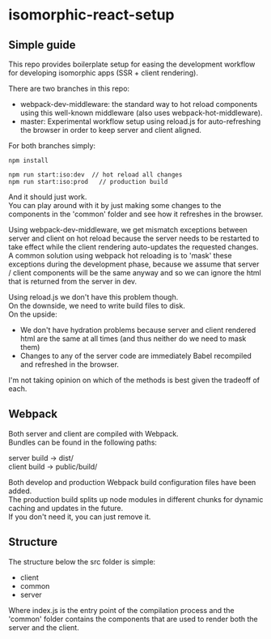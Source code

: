 # isomorphic-react-setup


Simple guide
------------ 
This repo provides boilerplate setup for easing the development workflow for developing isomorphic apps (SSR + client rendering). 

There are two branches in this repo: 

- webpack-dev-middleware: the standard way to hot reload components using this well-known middleware (also uses webpack-hot-middleware).  
- master: Experimental workflow setup using reload.js for auto-refreshing the browser in order to keep server and client aligned.  


For both branches simply: 

    npm install 

    npm run start:iso:dev  // hot reload all changes
    npm run start:iso:prod   // production build 

And it should just work.  
You can play around with it by just making some changes to the components in the 'common' folder and see how it refreshes in the browser. 

Using webpack-dev-middleware, we get mismatch exceptions between server and client on hot reload because the server needs to be restarted to take effect while the client rendering auto-updates the requested changes.  
A common solution using webpack hot reloading is to 'mask' these exceptions during the development phase, because we assume that server / client components will be the same anyway and so we can ignore the html that is returned from the server in dev.  

Using reload.js we don't have this problem though.  
On the downside, we need to write build files to disk.  
On the upside: 
- We don't have hydration problems because server and client rendered html are the same at all times (and thus neither do we need to mask them)  
- Changes to any of the server code are immediately Babel recompiled and refreshed in the browser.  

I'm not taking opinion on which of the methods is best given the tradeoff of each. 

Webpack 
------- 
Both server and client are compiled with Webpack.   
Bundles can be found in the following paths:  

server build -> dist/  
client build -> public/build/ 

Both develop and production Webpack build configuration files have been added.  
The production build splits up node modules in different chunks for dynamic caching and updates in the future.  
If you don't need it, you can just remove it.  

Structure 
--------- 
The structure below the src folder is simple:  

- client  
- common  
- server  

Where index.js is the entry point of the compilation process and the 'common' folder contains the components that are used to render both the server and the client. 


